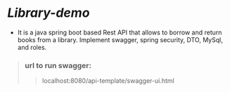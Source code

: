 # *Library-demo*

* It is a java spring boot based Rest API that allows to borrow and return books from a library. Implement swagger, spring security, DTO, MySql, and roles.

>### url to run swagger: 
>> localhost:8080/api-template/swagger-ui.html
>>  
